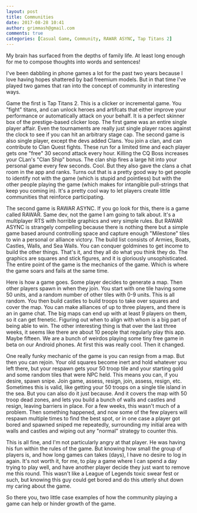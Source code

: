 ```yaml
---
layout: post
title: Communities
date: 2017-08-28 10:41
author: grimmash@gmail.com
comments: true
categories: [Casual Game, Community, RAWAR ASYNC, Tap Titans 2]
---
```

My brain has surfaced from the depths of family life. At least long enough for me to compose thoughts into words and sentences!

I've been dabbling in phone games a lot for the past two years because I love having hopes shattered by bad freemium models. But in that time I've played two games that ran into the concept of community in interesting ways.

Game the first is Tap Titans 2. This is a clicker or incremental game. You "fight" titans, and can unlock heroes and artifcats that either improve your performance or automatically attack on your behalf. It is a perfect skinner box of the prestige-based clicker loop. The first game was an entire single player affair. Even the tournaments are really just single player races against the clock to see if you can hit an arbitrary stage cap. The second game is also single player, except the devs added Clans. You join a clan, and can contribute to Clan Quest fights. These run for a limited time and each player gets one "free" 30 second attack every hour. Killing the CQ Boss increases your CLan's "Clan Ship" bonus. The clan ship fires a large hit into your personal game every few seconds. Cool. But they also gave the clans a chat room in the app and ranks. Turns out that is a pretty good way to get people to identify not with the game (which is stupid and pointless) but with the other people playing the game (which makes for intangible pull-strings that keep you coming in). It's a pretty cool way to let players create little communities that reinforce participating.

The second game is RAWAR ASYNC. If you go look for this, there is a game called RAWAR. Same dev, not the game I am going to talk about. It's a multiplayer RTS with horrible graphics and very simple rules. But RAWAR ASYNC is strangely compelling because there is nothing there but a simple game based around controlling space and capture enough "Milestone" tiles to win a personal or alliance victory. The build list consists of Armies, Boats, Castles, Walls, and Sea Walls. You can conquer goldmines to get income to build the other things. That's it, and they all do what you think they do. The graphics are squares and stick figures, and it is gloriously unsophisticated. The entire point of the game is the mechanics of the game. Which is where the game soars and fails at the same time.

Here is how a game goes. Some player decides to generate a map. Then other players spawn in when they join. You start with one tile having some 50 units, and a random number of other tiles with 0-9 units. This is all random. You then build castles to build troops to take over squares and cover the map. You can make alliances of up to three players, and there is an in game chat. The big maps can end up with at least 9 players on them, so it can get frenetic. Figuring out when to align with whom is a big part of being able to win. The other interesting thing is that over the last three weeks, it seems like there are about 10 people that regularly play this app. Maybe fifteen. We are a bunch of weirdos playing some tiny free game in beta on our Android phones. At first this was really cool. Then it changed.

One really funky mechanic of the game is you can resign from a map. But then you can rejoin. Your old squares become inert and hold whatever you left there, but your respawn gets your 50 troop tile and your starting gold and some random tiles that were NPC held. This means you can, if you desire, spawn snipe. Join game, assess, resign, join, assess, resign, etc. Sometimes this is valid, like getting your 50 troops on a single tile island in the sea. But you can also do it just because. And it covers the map with 50 troop dead zones, and lets you build a bunch of walls and castles and resign, leaving barriers in place. For a few weeks, this wasn't much of a problem. Then something happened, and now some of the few players will respawn multiple times to find the best spot, or in one case a player got bored and spawned sniped me repeatedly, surrounding my initial area with walls and castles and wiping out any "normal" strategy to counter this.

This is all fine, and I'm not particularly angry at that player. He was having his fun within the rules of the game. But knowing how small the group of players is, and how long games can takes (days), I have no desire to log in again. It's not worth it, for me, to play a game where I can spend a day trying to play well, and have another player decide they just want to remove me this round. This wasn't like a League of Legends toxic swear fest or such, but knowing this guy could get bored and do this utterly shut down my caring about the game.

So there you, two little case examples of how the community playing a game can help or hinder growth of the game.
